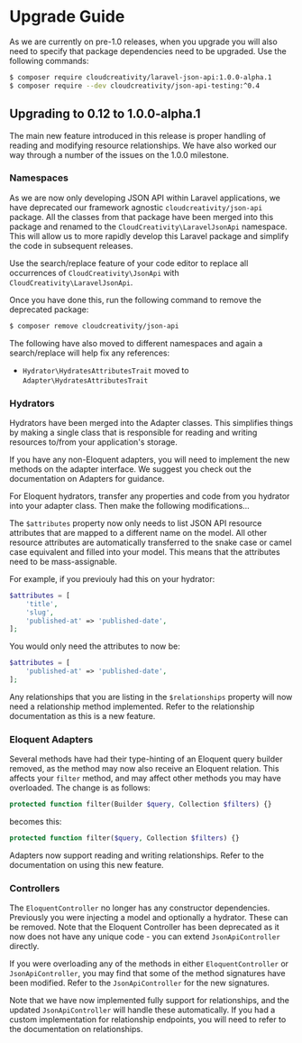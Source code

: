 # Upgrade Guide 

As we are currently on pre-1.0 releases, when you upgrade you will also need to specify that package
dependencies need to be upgraded. Use the following commands:

```bash
$ composer require cloudcreativity/laravel-json-api:1.0.0-alpha.1
$ composer require --dev cloudcreativity/json-api-testing:^0.4
```

## Upgrading to 0.12 to 1.0.0-alpha.1

The main new feature introduced in this release is proper handling of reading and modifying resource
relationships. We have also worked our way through a number of the issues on the 1.0.0 milestone.

### Namespaces

As we are now only developing JSON API within Laravel applications, we have deprecated our framework agnostic
`cloudcreativity/json-api` package. All the classes from that package have been merged into this package and
renamed to the `CloudCreativity\LaravelJsonApi` namespace. This will allow us to more rapidly develop this
Laravel package and simplify the code in subsequent releases.

Use the search/replace feature of your code editor to replace all occurrences of `CloudCreativity\JsonApi` with
`CloudCreativity\LaravelJsonApi`.

Once you have done this, run the following command to remove the deprecated package:

```bash
$ composer remove cloudcreativity/json-api
```

The following have also moved to different namespaces and again a search/replace will help fix any references:

- `Hydrator\HydratesAttributesTrait` moved to `Adapter\HydratesAttributesTrait`

### Hydrators

Hydrators have been merged into the Adapter classes. This simplifies things by making a single class that is
responsible for reading and writing resources to/from your application's storage.

If you have any non-Eloquent adapters, you will need to implement the new methods on the adapter interface. We
suggest you check out the documentation on Adapters for guidance.

For Eloquent hydrators, transfer any properties and code from you hydrator into your adapter class. Then make the 
following modifications...

The `$attributes` property now only needs to list JSON API resource attributes that are mapped to a different
name on the model. All other resource attributes are automatically transferred to the snake case or camel case
equivalent and filled into your model. This means that the attributes need to be mass-assignable.

For example, if you previouly had this on your hydrator:

```php
$attributes = [
    'title',
    'slug',
    'published-at' => 'published-date',
];
```

You would only need the attributes to now be:

```php
$attributes = [
    'published-at' => 'published-date',
];
```

Any relationships that you are listing in the `$relationships` property will now need a relationship method
implemented. Refer to the relationship documentation as this is a new feature.

### Eloquent Adapters

Several methods have had their type-hinting of an Eloquent query builder removed, as the method may now also
receive an Eloquent relation. This affects your `filter` method, and may affect other methods you may have
overloaded. The change is as follows:

```php
protected function filter(Builder $query, Collection $filters) {}
```

becomes this:

```php
protected function filter($query, Collection $filters) {}
```

Adapters now support reading and writing relationships. Refer to the documentation on using this new feature.

### Controllers

The `EloquentController` no longer has any constructor dependencies. Previously you were injecting a model
and optionally a hydrator. These can be removed. Note that the Eloquent Controller has been deprecated as it
now does not have any unique code - you can extend `JsonApiController` directly.

If you were overloading any of the methods in either `EloquentController` or `JsonApiController`, you may find
that some of the method signatures have been modified. Refer to the `JsonApiController` for the new signatures.

Note that we have now implemented fully support for relationships, and the updated `JsonApiController` will 
handle these automatically. If you had a custom implementation for relationship endpoints, you will need to
refer to the documentation on relationships.
